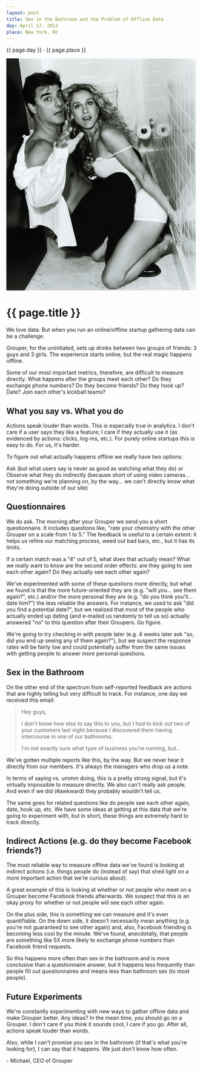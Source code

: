 ```yaml
---
layout: post
title: Sex in the Bathroom and the Problem of Offline Data
day: April 17, 2012
place: New York, NY
---
```


<date class="post-date">
  {{ page.day }} · {{ page.place }}
</date>

![{{ page.title }}](../images/sex_in_the_bathroom.jpg)

{{ page.title }}
================

We love data. But when you run an online/offline startup gathering data can be a challenge.

Grouper, for the uninitiated, sets up drinks between two groups of friends: 3 guys and 3 girls. The experience starts online, but the real magic happens offline.

Some of our most important metrics, therefore, are difficult to measure directly. What happens after the groups meet each other? Do they exchange phone numbers? Do they become friends? Do they hook up? Date? Join each other's kickball teams?

What you say vs. What you do
----------

Actions speak louder than words. This is especially true in analytics. I don't care if a user says they like a feature; I care if they actually use it (as evidenced by actions: clicks, log-ins, etc.). For purely online startups this is easy to do. For us, it's harder.

To figure out what actually happens offline we really have two options:

Ask (but what users say is never as good as watching what they do) or
Observe what they do indirectly (because short of using video cameras... not something we're planning on, by the way... we can't directly know what they're doing outside of our site)
 
Questionnaires 
--------------

We do ask. The morning after your Grouper we send you a short questionnaire. It includes questions like, "rate your chemistry with the other Grouper on a scale from 1 to 5." The feedback is useful to a certain extent: it helps us refine our matching process, weed out bad bars, etc., but it has its limits.

If a certain match was a "4" out of 5, what does that actually mean? What we really want to know are the second order effects: are they going to see each other again? Do they actually see each other again?

We've experimented with some of these questions more directly, but what we found is that the more future-oriented they are (e.g. "will you... see them again?", etc.) and/or the more personal they are (e.g. "do you think you'll... date him?") the less reliable the answers. For instance, we used to ask "did you find a potential date?", but we realized that most of the people who actually ended up dating (and e-mailed us randomly to tell us so) actually answered "no" to this question after their Groupers. Go figure.

We're going to try checking in with people later (e.g. 4 weeks later ask "so, did you end up seeing any of them again?"), but we suspect the response rates will be fairly low and could potentially suffer from the same issues with getting people to answer more personal questions.

Sex in the Bathroom 
---------------

On the other end of the spectrum from self-reported feedback are actions that are highly telling but very difficult to track. For instance, one day we received this email:

> Hey guys, 
> 
> I don't know how else to say this to you, but I had to kick out two of your customers last night because I discovered them having intercourse in one of our bathrooms. 
> 
> I'm not exactly sure what type of business you're running, but…

We've gotten multiple reports like this, by the way. But we never hear it directly from our members. It's always the managers who drop us a note.

In terms of saying vs. ummm doing, this is a pretty strong signal, but it's virtually impossible to measure directly. We also can't really ask people. And even if we did (#awkward) they probably wouldn't tell us. 

The same goes for related questions like do people see each other again, date, hook up, etc. We have some ideas at getting at this data that we're going to experiment with, but in short, these things are extremely hard to track directly.

Indirect Actions (e.g. do they become Facebook friends?)
----------------

The most reliable way to measure offline data we've found is looking at indirect actions (i.e. things people do (instead of say) that shed light on a more important action that we're curious about).

A great example of this is looking at whether or not people who meet on a Grouper become Facebook friends afterwards. We suspect that this is an okay proxy for whether or not people will see each other again.

On the plus side, this is something we can measure and it's even quantifiable. On the down side, it doesn't necessarily mean anything (e.g. you're not guaranteed to see other again) and, also, Facebook friending is becoming less cool by the minute. We've found, anecdotally, that people are something like 5X more likely to exchange phone numbers than Facebook friend requests. 

So this happens more often than sex in the bathroom and is more conclusive than a questionnaire answer, but it happens less frequently than people fill out questionnaires and means less than bathroom sex (to most people).

Future Experiments 
------------------

We're constantly experimenting with new ways to gather offline data and make Grouper better. Any ideas? In the mean time, you should go on a Grouper. I don't care if you think it sounds cool; I care if you go. After all, actions speak louder than words.

Also, while I can't promise you sex in the bathroom (if that's what you're looking for), I can say that it happens. We just don't know how often.

\- Michael, CEO of Grouper